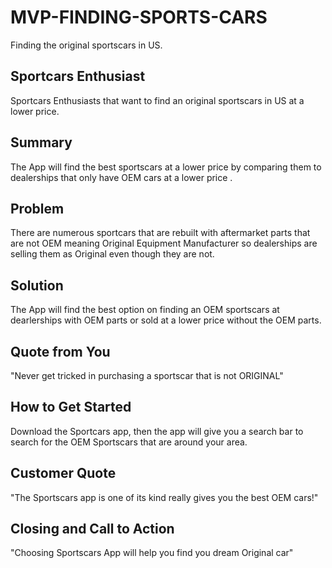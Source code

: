 
# MVP-FINDING-SPORTS-CARS
Finding the original sportscars in US.
## Sportcars Enthusiast ##
Sportcars Enthusiasts that want to find an original sportscars in US at a lower price.

## Summary ##
  The App will find the best sportscars at a lower price by comparing them to dealerships that only have OEM cars at a lower price .

## Problem ##
  There are numerous sportcars that are rebuilt with aftermarket parts that are not OEM meaning Original Equipment Manufacturer so dealerships are selling them as Original even though they are not.

## Solution ##
  The App will find the best option on finding an OEM sportscars at dearlerships with OEM parts or sold at a lower price without the OEM parts.

## Quote from You ##
  "Never get tricked in purchasing a sportscar that is not ORIGINAL"

## How to Get Started ##
  Download the Sportcars app, then the app will give you a search bar to search for the OEM Sportscars that are around your area.

## Customer Quote ##
  "The Sportscars app is one of its kind really gives you the best OEM cars!"

## Closing and Call to Action ##
  "Choosing Sportscars App will help you find you dream Original car"
